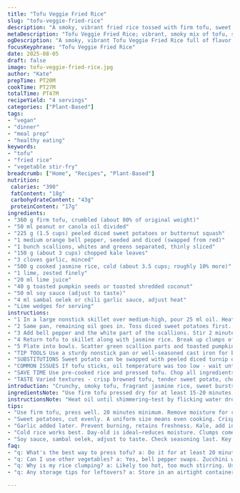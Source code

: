 ```yaml
---
title: "Tofu Veggie Fried Rice"
slug: "tofu-veggie-fried-rice"
description: "A smoky, vibrant fried rice tossed with firm tofu, sweet potatoes, bell peppers, and kale. Aromatic garlic and tangy lime lift the dish. Toasted coconut adds texture; sambal oelek brings heat. Uses jasmine rice for soft grains that separate well. Quick pan technique for browning tofu and tender veggies. Options to swap sweet potato for butternut squash or turnip; coconut flakes for toasted pumpkin seeds. Balanced, plant-based, nut-free, dairy and egg free. Serves 4 with a bright, citrus-fresh finish."
metaDescription: "Tofu Veggie Fried Rice; vibrant, smoky mix of tofu, sweet potatoes, and kale with a tangy lime twist. Packed with flavor, easy to prepare."
ogDescription: "A smoky, vibrant Tofu Veggie Fried Rice full of flavor and fresh ingredients. Perfect for a delicious plant-based meal any day."
focusKeyphrase: "Tofu Veggie Fried Rice"
date: 2025-08-05
draft: false
image: tofu-veggie-fried-rice.jpg
author: "Kate"
prepTime: PT20M
cookTime: PT27M
totalTime: PT47M
recipeYield: "4 servings"
categories: ["Plant-Based"]
tags:
- "vegan"
- "dinner"
- "meal prep"
- "healthy eating"
keywords:
- "tofu"
- "fried rice"
- "vegetable stir-fry"
breadcrumb: ["Home", "Recipes", "Plant-Based"]
nutrition: 
 calories: "390"
 fatContent: "18g"
 carbohydrateContent: "43g"
 proteinContent: "17g"
ingredients:
- "360 g firm tofu, crumbled (about 80% of original weight)"
- "50 ml peanut or canola oil divided"
- "225 g (1.5 cups) peeled diced sweet potatoes or butternut squash"
- "1 medium orange bell pepper, seeded and diced (swapped from red)"
- "1 bunch scallions, whites and greens separated, thinly sliced"
- "150 g (about 3 cups) chopped kale leaves"
- "3 cloves garlic, minced"
- "500 g cooked jasmine rice, cold (about 3.5 cups; roughly 10% more)"
- "1 lime, zested finely"
- "20 ml lime juice"
- "40 g toasted pumpkin seeds or toasted shredded coconut"
- "50 ml soy sauce (adjust to taste)"
- "4 ml sambal oelek or chili garlic sauce, adjust heat"
- "Lime wedges for serving"
instructions:
- "1 In a large nonstick skillet over medium-high, pour 25 ml oil. Heat until shimmering. Add crumbled tofu in a thin layer. Let brown undisturbed 5-7 minutes without stirring. The crisp golden bits form the flavor base, so be patient. When bottom is caramelized, toss gently to brown another side, 2-3 minutes. Remove tofu to plate, set aside."
- "2 Same pan, remaining oil goes in. Toss diced sweet potatoes first. Stir frequently but lightly until cubes start to soften and a few edges turn golden, about 8 minutes. Do not overcrowd pan or steam; want dry pan surface and crispy edges."
- "3 Add bell pepper and the white part of the scallions. Stir 2 minutes until softened but still bright. Then toss kale and minced garlic in. Cook 3-4 minutes more until kale looses rigidity but not wilted past tender crisp. Season with salt and black pepper here to build layers of seasoning. Vegetables should be vibrant, not mush."
- "4 Return tofu to skillet along with jasmine rice. Break up clumps of rice with spatula to loosen grains, stir through. Toss in lime zest and juice. Slowly drizzle soy sauce and sambal oelek across the surface, fold everything gently on high heat to warm through but keep texture distinct. Check seasoning at this point; add more soy or chili if needed. Heat until rice slightly steams but does not stick, about 3 minutes."
- "5 Plate into bowls. Scatter green scallion parts and toasted pumpkin seeds or coconut on top for crunch. Serve with lime wedges for extra brightness. Squeeze lime over each bite for a fresh punch that cuts through the umami and earthiness."
- "TIP TOOLS Use a sturdy nonstick pan or well-seasoned cast iron for best browning and flips. Cold rice from day before; store covered in fridge to dry out, prevents mushy fried rice. High heat vital between steps to evaporate moisture quickly and keep edges crisp."
- "SUBSTITUTIONS Sweet potato can be swapped with peeled diced turnip or rutabaga, slower to cook but similar sweetness. Toasted coconut can be replaced with toasted pepitas or even crushed roasted peanuts if no allergy concerns. Sambal oelek replaced with sriracha or a few drops chili oil for smoky spice. Tofu pressed well for 20 minutes to expel moisture prevents watery pan and better browning."
- "COMMON ISSUES If tofu sticks, oil temperature was too low - wait until it’s hot enough before adding tofu. If rice clumps or gets mushy, likely rice was too hot or stirred too vigorously; handle gently. Watch kale timing; undercooked kale is bitter and tough, overcooked loses color and vitamins."
- "SAVE TIME Use pre-cooked rice and pressed tofu. Chop all ingredients before heating any oil to keep workflow efficient. Let tofu sit undisturbed in pan long enough to form crust, resist stirring early."
- "TASTE Varied textures - crisp browned tofu, tender sweet potato, chewy kale. Bright lime cutting through umami soy. Toasty pumpkin seeds add unexpected nutty crunch and richness. Heat from sambal oelek lingers but does not overpower."
introduction: "Crunchy, smoky tofu, fragrant jasmine rice, sweet bursts of orange pepper and maple-sweet cubes of soft sweet potato. You want tofu browned properly to get texture, not just warmed. Think key: high heat, minimal stirring early on to build those toasted bits sticking to the pan. Then the patty-soft sweet potato edges char slightly before bubbling softness inside. Bright lime and toasted nuts at the finish cut through richness — keep your ingredients ready, sticky risk lurks if you rush. Tofu needs pressing to hold together and crisp. Rice cold helps rice separate in the pan, no mush. Your goal: layers of texture and aroma, with just enough heat to meld flavors, not burn veg. Swap sweet potato for squash, or coconut for pumpkin seeds if you want a twist. Savory, earthy, a bit tangy. Not fussy, but technique matters."
ingredientsNote: "Use firm tofu pressed dry for at least 15-20 minutes; excess moisture kills browning, leads to soggy texture. Peeling and cutting sweet potato evenly ensures uniform cooking. Bell peppers can be any color; orange adds natural sweetness contrasting the earthiness of kale. Scallions add subtle onion flavor; separate white parts cook, green parts garnish. Jasmine rice preferred for fragrant yet slightly sticky grains; cold rice works best after chilling overnight. Lime zest and juice together punch up acidity and brightness. For crunch, toasted pumpkin seeds work well if you don’t have coconut flakes—both add nuttiness and textural contrast. Sambal oelek brings heat and depth; use less if sensitive. Soy sauce amps umami; use low sodium if desired, adjust salt accordingly."
instructionsNote: "Heat oil until shimmering—test by flicking water droplets; they should sizzle and evaporate immediately. When frying tofu, the key step is patience; browning through without stirring for 5-7 minutes forms an irresistible crust. Removing tofu early leads to pale, bland info. Use medium-high heat without crowding; if pan overcrowded veggies steam, losing crisp edges and flavor. Cook sweet potatoes until edges crisp and a knife slides in easily—don’t skip this to avoid uneven texture. Adding garlic and kale later ensures garlic doesn't burn, kale retains some texture and color. Toss rice and ingredients fast on high heat to warm and combine without clumping; broken or mushy rice means too much stirring or humid pan surface. Adjust seasoning last; soy sauce and sambal oelek vary in salt and heat. Serve with lime wedges for guests to freshen each bite. Efficiency tip: prep all ingredients before you heat pan—once pan hot, moves fast. Store any leftovers tightly sealed to maintain texture but expect rice to firm up after refrigeration."
tips:
- "Use firm tofu, press well. 20 minutes minimum. Remove moisture for crispiness. Heat oil until shimmering. Add tofu in a single layer—not overcrowded. Brown undisturbed."
- "Sweet potatoes, cut evenly. A uniform size means even cooking. Crisp edges needed. Stir frequently but not too much. Want dry, not mushy. Look for golden spots."
- "Garlic added later. Prevent burning, retains freshness. Kale, add in right timing. Cook until tender but still vibrant. Don't overdo it. Greens should pop."
- "Cold rice works best. Day-old is ideal—reduces moisture. Clumps come from too much stirring or hot rice. Gently warm through to separate grains."
- "Soy sauce, sambal oelek, adjust to taste. Check seasoning last. Key flavors come from layering. Blend them but don’t overpower. Greens finish it."
faq:
- "q: What's the best way to press tofu? a: Do it for at least 20 minutes. Use something heavy. Absorbs moisture; leads to better browning."
- "q: Can I use other vegetables? a: Yes, bell pepper swaps. Zucchini works too. Just keep cooking times in mind. Want tender, not mushy."
- "q: Why is my rice clumping? a: Likely too hot, too much stirring. Use cold rice, handle gently. If sticky, try using less moisture next time."
- "q: Any storage tips for leftovers? a: Store in an airtight container. Fridge is fine. But rice firms up. Reheat gently with splash of water."

---
```

